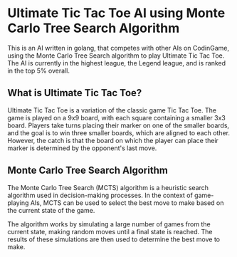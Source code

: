 # Ultimate Tic Tac Toe AI using Monte Carlo Tree Search Algorithm
This is an AI written in golang, that competes with other AIs on CodinGame, using the Monte Carlo Tree Search algorithm to play Ultimate Tic Tac Toe. The AI is currently in the highest league, the Legend league, and is ranked in the top 5% overall.

## What is Ultimate Tic Tac Toe?
Ultimate Tic Tac Toe is a variation of the classic game Tic Tac Toe. The game is played on a 9x9 board, with each square containing a smaller 3x3 board. Players take turns placing their marker on one of the smaller boards, and the goal is to win three smaller boards, which are aligned to each other. However, the catch is that the board on which the player can place their marker is determined by the opponent's last move.

## Monte Carlo Tree Search Algorithm
The Monte Carlo Tree Search (MCTS) algorithm is a heuristic search algorithm used in decision-making processes. In the context of game-playing AIs, MCTS can be used to select the best move to make based on the current state of the game.

The algorithm works by simulating a large number of games from the current state, making random moves until a final state is reached. The results of these simulations are then used to determine the best move to make.
